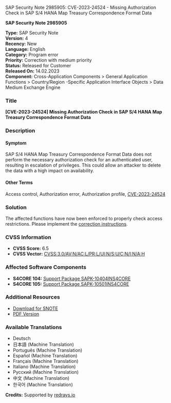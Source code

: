 SAP Security Note 2985905: CVE-2023-24524 - Missing Authorization Check in SAP S/4 HANA Map Treasury Correspondence Format Data

**SAP Security Note 2985905**

**Type:** SAP Security Note  
**Version:** 4  
**Recency:** New  
**Language:** English  
**Category:** Program error  
**Priority:** Correction with medium priority  
**Status:** Released for Customer  
**Released On:** 14.02.2023  
**Component:** Cross-Application Components > General Application Functions > Country/Region -Specific Application Interface Objects > Data Medium Exchange Engine

### Title
**[CVE-2023-24524] Missing Authorization Check in SAP S/4 HANA Map Treasury Correspondence Format Data**

### Description

#### Symptom
SAP S/4 HANA Map Treasury Correspondence Format Data does not perform the necessary authorization check for an authenticated user, resulting in escalation of privileges. This could allow an attacker to delete the data with a high impact on availability.

#### Other Terms
Access control, Authorization error, Authorization profile, [CVE-2023-24524](https://www.cve.org/CVERecord?id=CVE-2023-24524)

### Solution
The affected functions have now been enforced to properly check access restrictions. Please implement the [correction instructions](https://me.sap.com/corrins/0002985905/19773).

### CVSS Information
- **CVSS Score:** 6.5
- **CVSS Vector:** [CVSS:3.0/AV:N/AC:L/PR:L/UI:N/S:U/C:N/I:N/A:H](https://nvd.nist.gov/vuln-metrics/cvss)

### Affected Software Components
- **S4CORE 104:** [Support Package SAPK-10404INS4CORE](https://me.sap.com/supportpackage/SAPK-10404INS4CORE)
- **S4CORE 105:** [Support Package SAPK-10501INS4CORE](https://me.sap.com/supportpackage/SAPK-10501INS4CORE)

### Additional Resources
- [Download for SNOTE](https://notesdownloads.sap.com/note/0040000000169992023)
- [PDF Version](https://userapps.support.sap.com/sap/support/sfm/notes/print/0002985905?language=en-US&token=BB2C252ADB15F2981835919A758EB8E7)

### Available Translations
- Deutsch
- 日本語 (Machine Translation)
- Português (Machine Translation)
- Español (Machine Translation)
- Français (Machine Translation)
- Italiano (Machine Translation)
- Русский (Machine Translation)
- 中文 (Machine Translation)
- 한국어 (Machine Translation)

**Credits:** Supported by [redrays.io](https://redrays.io)